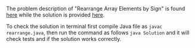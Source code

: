 The problem description of "Rearrange Array Elements by Sign" is found [here](https://leetcode.com/problems/rearrange-array-elements-by-sign/) while the solution is provided [here](https://github.com/aurimas13/Solutions-To-Problems/blob/main/LeetCode/Java%20Solutions/Rearrange%20Array%20Elements%20by%20Sign/rearrange.java).

To check the solution in terminal first compile Java file as `javac rearrange.java`, then run the command as follows `java Solution` and it will check tests and if the solution works correctly.
